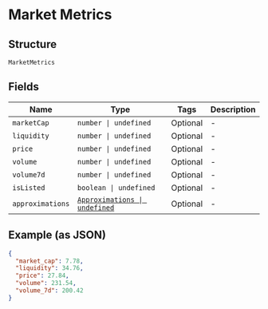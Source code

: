 
# Market Metrics

## Structure

`MarketMetrics`

## Fields

| Name | Type | Tags | Description |
|  --- | --- | --- | --- |
| `marketCap` | `number \| undefined` | Optional | - |
| `liquidity` | `number \| undefined` | Optional | - |
| `price` | `number \| undefined` | Optional | - |
| `volume` | `number \| undefined` | Optional | - |
| `volume7d` | `number \| undefined` | Optional | - |
| `isListed` | `boolean \| undefined` | Optional | - |
| `approximations` | [`Approximations \| undefined`](../../doc/models/approximations.md) | Optional | - |

## Example (as JSON)

```json
{
  "market_cap": 7.78,
  "liquidity": 34.76,
  "price": 27.84,
  "volume": 231.54,
  "volume_7d": 200.42
}
```

